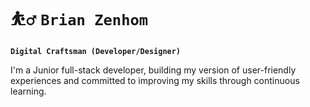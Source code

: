 # ⛹️‍♂️ ```Brian Zenhom```

**`Digital Craftsman (Developer/Designer)`**

I'm a Junior full-stack developer, building my version of user-friendly experiences and committed to improving my skills through continuous learning.

